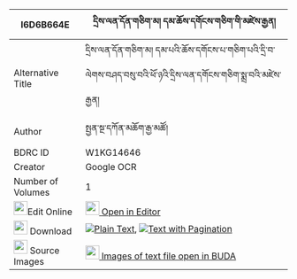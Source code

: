 |I6D6B664E|དྲིས་ལན་དོན་གཅིག་མ། དམ་ཆོས་དགོངས་གཅིག་གི་མཛེས་རྒྱན། 
| --- | --- 
|Alternative Title |དྲིས་ལན་དོན་གཅིག་མ། དམ་པའི་ཆོས་དགོངས་པ་གཅིག་པའི་དྲི་བ་ལེགས་བཤད་བསུ་བའི་ཕོ་ཉའི་དྲིས་ལན་དགོངས་གཅིག་སྨྲ་བའི་མཛེས་རྒྱན།
|Author| སྤྱན་སྔ་དཀོན་མཆོག་རྒྱ་མཚོ།
|BDRC ID | W1KG14646
|Creator | Google OCR
|Number of Volumes| 1
|<img width="25" src="https://img.icons8.com/color/25/000000/edit-property.png">Edit Online| [<img width="25" src="https://avatars.githubusercontent.com/u/45091458?s=200&v=4"> Open in Editor](http://editor.openpecha.org/I6D6B664E)
|<img width="25" src="https://img.icons8.com/fluent/48/000000/download-2.png"/>  Download | [![](https://img.icons8.com/color/20/000000/txt.png)Plain Text](https://github.com/Openpecha/I6D6B664E/releases/download/v1/drilen_don_chik_ma_damcho_gong_plain_I6D6B664E.zip), [![](https://img.icons8.com/color/20/000000/txt.png)Text with Pagination](https://github.com/Openpecha/I6D6B664E/releases/download/v1/drilen_don_chik_ma_damcho_gong_pages_I6D6B664E.zip)
|<img width="25" src="https://img.icons8.com/plasticine/100/000000/pictures-folder.png"/>  Source Images | [<img width="25" src="https://library.bdrc.io/icons/BUDA-small.svg"> Images of text file open in BUDA](https://library.bdrc.io/show/bdr:W1KG14646)